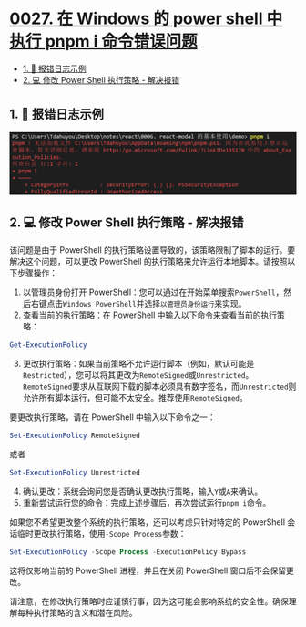 # [0027. 在 Windows 的 power shell 中执行 pnpm i 命令错误问题](https://github.com/tnotesjs/TNotes.nodejs/tree/main/notes/0027.%20%E5%9C%A8%20Windows%20%E7%9A%84%20power%20shell%20%E4%B8%AD%E6%89%A7%E8%A1%8C%20pnpm%20i%20%E5%91%BD%E4%BB%A4%E9%94%99%E8%AF%AF%E9%97%AE%E9%A2%98)

<!-- region:toc -->

- [1. 📒 报错日志示例](#1--报错日志示例)
- [2. 💻 修改 Power Shell 执行策略 - 解决报错](#2--修改-power-shell-执行策略---解决报错)

<!-- endregion:toc -->

## 1. 📒 报错日志示例

![](./assets/2024-11-29-11-23-06.png)

## 2. 💻 修改 Power Shell 执行策略 - 解决报错

该问题是由于 PowerShell 的执行策略设置导致的，该策略限制了脚本的运行。要解决这个问题，可以更改 PowerShell 的执行策略来允许运行本地脚本。请按照以下步骤操作：

1. 以管理员身份打开 PowerShell：您可以通过在开始菜单搜索`PowerShell`，然后右键点击`Windows PowerShell`并选择`以管理员身份运行`来实现。
2. 查看当前的执行策略：在 PowerShell 中输入以下命令来查看当前的执行策略：

```powershell
Get-ExecutionPolicy
```

3. 更改执行策略：如果当前策略不允许运行脚本（例如，默认可能是`Restricted`），您可以将其更改为`RemoteSigned`或`Unrestricted`。`RemoteSigned`要求从互联网下载的脚本必须具有数字签名，而`Unrestricted`则允许所有脚本运行，但可能不太安全。推荐使用`RemoteSigned`。

要更改执行策略，请在 PowerShell 中输入以下命令之一：

```powershell
Set-ExecutionPolicy RemoteSigned
```

或者

```powershell
Set-ExecutionPolicy Unrestricted
```

4. 确认更改：系统会询问您是否确认更改执行策略，输入`Y`或`A`来确认。
5. 重新尝试运行您的命令：完成上述步骤后，再次尝试运行`pnpm i`命令。

如果您不希望更改整个系统的执行策略，还可以考虑只针对特定的 PowerShell 会话临时更改执行策略，使用`-Scope Process`参数：

```powershell
Set-ExecutionPolicy -Scope Process -ExecutionPolicy Bypass
```

这将仅影响当前的 PowerShell 进程，并且在关闭 PowerShell 窗口后不会保留更改。

请注意，在修改执行策略时应谨慎行事，因为这可能会影响系统的安全性。确保理解每种执行策略的含义和潜在风险。
